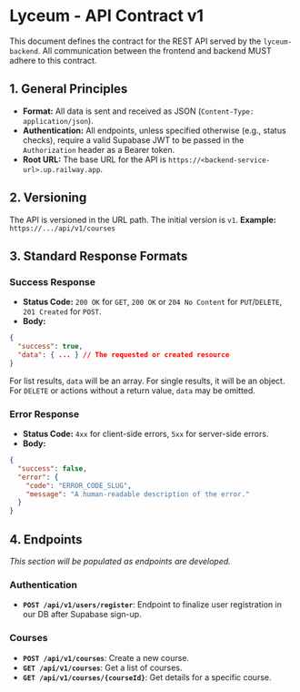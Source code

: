 # Lyceum - API Contract v1

This document defines the contract for the REST API served by the `lyceum-backend`. All communication between the frontend and backend MUST adhere to this contract.

## 1. General Principles

- **Format:** All data is sent and received as JSON (`Content-Type: application/json`).
- **Authentication:** All endpoints, unless specified otherwise (e.g., status checks), require a valid Supabase JWT to be passed in the `Authorization` header as a Bearer token.
- **Root URL:** The base URL for the API is `https://<backend-service-url>.up.railway.app`.

## 2. Versioning

The API is versioned in the URL path. The initial version is `v1`.
**Example:** `https://.../api/v1/courses`

## 3. Standard Response Formats

### Success Response

- **Status Code:** `200 OK` for `GET`, `200 OK` or `204 No Content` for `PUT`/`DELETE`, `201 Created` for `POST`.
- **Body:**
```json
{
  "success": true,
  "data": { ... } // The requested or created resource
}
```
For list results, `data` will be an array. For single results, it will be an object. For `DELETE` or actions without a return value, `data` may be omitted.

### Error Response

- **Status Code:** `4xx` for client-side errors, `5xx` for server-side errors.
- **Body:**
```json
{
  "success": false,
  "error": {
    "code": "ERROR_CODE_SLUG",
    "message": "A human-readable description of the error."
  }
}
```

## 4. Endpoints

*This section will be populated as endpoints are developed.*

### Authentication
- **`POST /api/v1/users/register`**: Endpoint to finalize user registration in our DB after Supabase sign-up.

### Courses
- **`POST /api/v1/courses`**: Create a new course.
- **`GET /api/v1/courses`**: Get a list of courses.
- **`GET /api/v1/courses/{courseId}`**: Get details for a specific course.
```
